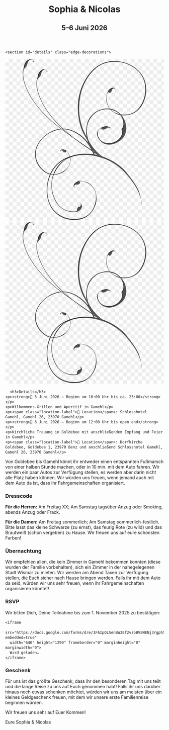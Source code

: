 <html lang="en">
<head>
  <meta charset="UTF-8" />
  <meta name="viewport" content="width=device-width, initial-scale=1.0" />
  <title>Sophia & Nicolas Hochzeit</title>
  <link rel="stylesheet" href="style.css" />
  <link href="https://fonts.googleapis.com/css2?family=Merriweather&family=Playfair+Display:wght@700&display=swap" rel="stylesheet">
</head>
<body>

  <header>
    <h1>Sophia & Nicolas</h1>
    <h2>5–6 Juni 2026</h2>
  </header>

    <section id="details" class="edge-decorations">
  <img src="https://raw.githubusercontent.com/SoSo031097/wedding-Sophia-Nico/main/assets/images/image.png" alt="" class="edge flourish left">
  <img src="https://raw.githubusercontent.com/SoSo031097/wedding-Sophia-Nico/main/assets/images/image.png" alt="" class="edge flourish right">
  
      <h3>Details</h3>
    <p><strong>📅 5 Juni 2026 – Beginn um 16:00 Uhr bis ca. 23:00</strong></p>
    <p>Wilkommens-Grillen und Aperitif in Gamehl</p>
    <p><span class="location-label">📍 Location</span>: Schlosshotel Gamehl, Gamehl 26, 23970 Gamehl</p>
    <p><strong>📅 6 Juni 2026 – Beginn um 12:00 Uhr bis open end</strong></p>
    <p>Kirchliche Trauung in Goldebee mit anschließendem Empfang und Feier in Gamehl</p>
    <p><span class="location-label">📍 Location</span>: Dorfkirche Goldebee, Goldebee 1, 23970 Benz und anschließend Schlosshotel Gamehl, Gamehl 26, 23970 Gamehl</p>
  </section>
    <p>Von Goldebee bis Gamehl könnt ihr entweder einen entspannten Fußmarsch von einer halben Stunde machen, oder in 10 min. mit dem Auto fahren. Wir werden ein paar Autos zur Verfügung stellen, es werden aber darin nicht alle Platz haben können. Wir würden uns freuen, wenn jemand auch mit dem Auto da ist, dass ihr Fahrgemeinschaften organisiert.</p>

   <section id="Dresscode">
  <h3>Dresscode</h3>
  <p><strong>Für die Herren:</strong> Am Freitag XX; Am Samstag tagsüber Anzug oder Smoking, abends Anzug oder Frack.</p>
  <p><strong>Für die Damen:</strong> Am Freitag sommerlich; Am Samstag sommerlich-festlich. Bitte lasst das kleine Schwarze (zu ernst), das feurig Rote (zu wild) und das Brautweiß (schon vergeben) zu Hause. Wir freuen uns auf eure schönsten Farben!</p>
</section>

 <section id="Übernachtung">
  <h3>Übernachtung</h3>
  <p>Wir empfehlen allen, die kein Zimmer in Gamehl bekommen konnten (diese wurden der Familie vorbehalten), sich ein Zimmer in der nahegelegenen Stadt Wismar zu mieten. Wir werden  am Abend Taxen zur Verfügung stellen, die Euch sicher nach Hause bringen werden. Falls ihr mit dem Auto da seid, würden wir uns sehr freuen, wenn ihr Fahrgemeinschaften organisieren könntet!</p>
</section>

  <section id="rsvp">
    <h3>RSVP</h3>
    <p>Wir bitten Dich, Deine Teilnahme bis zum 1. November 2025 zu bestätigen:</p>

    <iframe 
      src="https://docs.google.com/forms/d/e/1FAIpQLSenBu3Ef2vzoBVaWENj3rgph5LsBBgLZ7NyGDs5ZcTqf1ZkhQ/viewform?embedded=true" 
      width="640" height="1290" frameborder="0" marginheight="0" marginwidth="0">
      Wird geladen…
    </iframe> 
  </section>

 <section id="Geschenk">
  <h3>Geschenk</h3>
  <p>Für uns ist das größte Geschenk, dass ihr den besonderen Tag mit uns teilt und die lange Reise zu uns auf Euch genommen habt! Falls ihr uns darüber hinaus noch etwas schenken möchtet, würden wir uns am meisten über ein kleines Geldgeschenk freuen, mit dem wir unsere erste Familienreise beginnen würden.</p>
</section>

<footer>
  <p>Wir freuen uns sehr auf Euer Kommen!</p>
  <p>Eure Sophia & Nicolas</p>
</footer>

</body>
</html>
